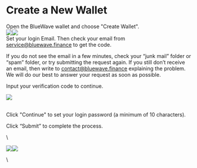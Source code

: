 # Create a New Wallet

Open the BlueWave wallet and choose "Create Wallet".\
![](../.gitbook/assets/image.png)![](<../.gitbook/assets/image (1).png>)\
Set your login Email. Then check your email from [service@bluewave.finance](mailto://service@bluewave.finance) to get the code.

&#x20;If you do not see the email in a few minutes, check your “junk mail” folder or “spam” folder, or try submitting the request again. If you still don’t receive an email, then write to [contact@bluewave.finance](mailto://contact@bluewave.finance) explaining the problem. We will do our best to answer your request as soon as possible.



Input your verification code to continue.&#x20;

![](<../.gitbook/assets/image (2).png>)

\
Click "Continue" to set your login password (a minimum of 10 characters).&#x20;

Click “Submit” to complete the process.

\


![](<../.gitbook/assets/image (3).png>)![](<../.gitbook/assets/image (4).png>)

\
